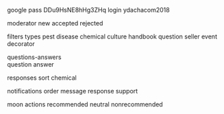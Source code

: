 google pass DDu9HsNE8hHg3ZHq
        login ydachacom2018


moderator
    new
    accepted
    rejected
    
filters types
    pest
    disease
    сhemical
    culture
    handbook
    question
    seller
    event
    decorator
    
questions-answers    
    question 
    answer
    
responses
    sort
    chemical
    
notifications
    order
    message
    response
    support    
    
moon actions
    recommended
    neutral
    nonrecommended
    
    
    